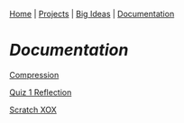 [Home](https://kaankutluer.github.io/kaankutluer.github.io/) | [Projects](https://kaankutluer.github.io/kaankutluer.github.io/projects.md) | [Big Ideas](https://kaankutluer.github.io/kaankutluer.github.io/big_ideas.md) | [Documentation](https://kaankutluer.github.io/kaankutluer.github.io/documentation.md)

# ***Documentation***

[Compression](Documentation/Compression.md)

[Quiz 1 Reflection](Documentation/Quiz1Reflection.md)

[Scratch XOX](Documentation/ScratchXOX.md)
